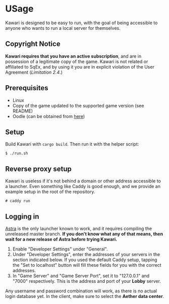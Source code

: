 # USage

Kawari is designed to be easy to run, with the goal of being accessible to anyone who wants to run a local server for themselves.

## Copyright Notice

**Kawari requires that you have an active subscription**, and are in possession of a legitimate copy of the game. Kawari is not related or affiliated to SqEx, and by using it you are in explicit violation of the User Agreement (_Limitation 2.4_.)

## Prerequisites
* Linux
* Copy of the game updated to the supported game version (see README)
* Oodle (can be obtained from [here](https://github.com/WorkingRobot/OodleUE))

## Setup

Build Kawari with `cargo build`. Then run it with the helper script:

```shell
$ ./run.sh
```

## Reverse proxy setup

Kawari is useless if it's not behind a domain or other address accessible to a launcher. Even something like Caddy is good enough, and we provide an example setup in the root of the repository.

```shell
# caddy run
```

## Logging in

[Astra](https://github.com/redstrate/Astra) is the only launcher known to work, and it requires compiling the unreleased master branch. **If you don't know what any of that means, then wait for a new release of Astra before trying Kawari.**

1. Enable "Developer Settings" under "General".
2. Under "Developer Settings", enter the addresses of your servers in the section indicated below. If you used the default Caddy setup, tapping the "Set to localhost" button will fill these fields for you with the correct addresses.
3. In "Game Server" and "Game Server Port", set it to "127.0.0.1" and "7000" respectively. This is the address and port of your **Lobby** server.

Any username and password combination will work, as there is no actual login database yet. In the client, make sure to select the **Aether data center**.
